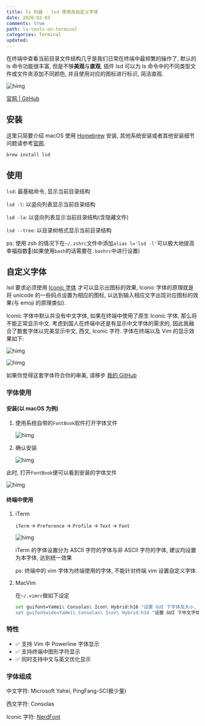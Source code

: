 ```yaml
---
title: ls 利器 - lsd 使用及自定义字体
date: 2020-02-03
comments: true
path: ls-tools-on-terminal
categories: Terminal
updated:
---
```


在终端中查看当前目录文件结构几乎是我们日常在终端中最频繁的操作了, 默认的 ls 命令功能很丰富, 但是不够**美观**与**直观**, 插件 lsd 可以为 ls 命令中的不同类型文件或文件夹添加不同颜色, 并且使用对应的图标进行标识, 简洁直观.

![himg](https://a.hanleylee.com/HKMS/2020-01-20-223603.png?x-oss-process=style/WaMa)

<!-- more -->

[官网 | GitHub](https://github.com/Peltoche/lsd)

## 安装

这里只简要介绍 macOS 使用 [Homebrew](https://brew.sh/) 安装, 其他系统安装或者其他安装细节问题请参考[官网](https://github.com/Peltoche/lsd).

```bash
brew install lsd
```

## 使用

`lsd`: 最基础命令, 显示当前目录结构

`lsd -l`: 以竖向列表显示当前目录结构

`lsd -la`: 以竖向列表显示当前目录结构(含隐藏文件)

`lsd --tree`: 以目录树格式显示当前目录结构

ps: 使用 zsh 的情况下在`~/.zshrc`文件中添加`alias l='lsd -l'`可以极大地提高幸福指数🤣(如果使用`bash`的话需要在`.bashrc`中进行设置)

## 自定义字体

lsd 要求必须使用 [Iconic 字体](https://github.com/ryanoasis/nerd-fonts) 才可以显示出图标的效果, Iconic 字体的原理就是将 unicode 的一些码点设置为相应的图标, 以达到输入相应文字出现对应图标的效果(与 emoji 的原理类似).

Iconic 字体中默认并没有中文字体, 如果在终端中使用了原生 Iconic 字体, 那么将不能正常显示中文. 考虑到国人在终端中还是有显示中文字体的需求的, 因此我融合了数套字体以完美显示中文, 西文, Iconic 字符. 字体在终端以及 Vim 的显示效果如下:

![himg](https://a.hanleylee.com/HKMS/2020-01-20-223603.png?x-oss-process=style/WaMa)

![himg](https://a.hanleylee.com/HKMS/2020-01-20-221736.png?x-oss-process=style/WaMa)

如果你觉得这套字体符合你的审美, 请移步 [我的 GitHub](https://github.com/HanleyLee/Yahei-Consolas-Icon-Hybrid-Font)

### 字体使用

#### 安装(以 macOS 为例)

1. 使用系统自带的`FontBook`软件打开字体文件

    ![himg](https://a.hanleylee.com/HKMS/2020-02-03-043210.png?x-oss-process=style/WaMa)

2. 确认安装

    ![himg](https://a.hanleylee.com/HKMS/2020-02-03-043844.png?x-oss-process=style/WaMa)

此时, 打开`FontBook`便可以看到安装的字体文件

![himg](https://a.hanleylee.com/HKMS/2020-02-03-044119.png?x-oss-process=style/WaMa)

#### 终端中使用

1. iTerm

    `iTerm` → `Preference` → `Profile` → `Text` → `Font`

    ![himg](https://a.hanleylee.com/HKMS/2020-02-03-044341.jpg?x-oss-process=style/WaMa)

    iTerm 的字体设置分为 ASCII 字符的字体与非 ASCII 字符的字体, 建议均设置为本字体, 达到统一效果

    ps: 终端中的 vim 字体为终端使用的字体, 不能针对终端 vim 设置自定义字体.

2. MacVim

    在`~/.vimrc`做如下设定

    ```bash
    set guifont=YaHei\ Consolas\ Icon\ Hybrid:h16 "设置 GUI 下字体及大小, 针对 MacVim 进行设置
    set guifontwide=YaHei\ Consolas\ Icon\ Hybrid:h14 "设置 GUI 下中文字体及大小, 针对 MacVim 进行设置
    ```

### 特性

- ✅ 支持 Vim 中 Powerline 字体显示
- ✅ 支持终端中图形字符显示
- ✅ 同时支持中文与英文优化显示

### 字体组成

中文字符: Microsoft Yahei, PingFang-SC(极少量)

西文字符: Consolas

Iconic 字符: [NerdFont](https://github.com/ryanoasis/nerd-fonts)
